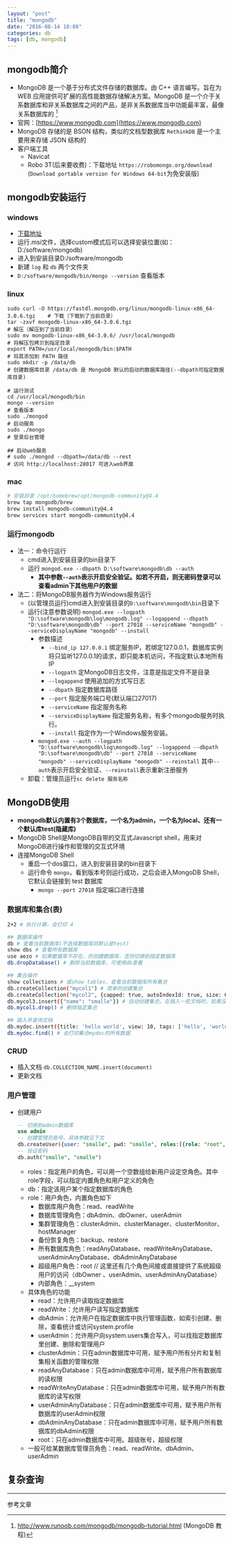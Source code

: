 ```yaml
---
layout: "post"
title: "mongodb"
date: "2016-08-14 18:08"
categories: db
tags: [db, mongodb]
---
```


## mongodb简介

- MongoDB 是一个基于分布式文件存储的数据库。由 C++ 语言编写。旨在为 WEB 应用提供可扩展的高性能数据存储解决方案。MongoDB 是一个介于关系数据库和非关系数据库之间的产品，是非关系数据库当中功能最丰富，最像关系数据库的 [^1]
- 官网：[https://www.mongodb.com](https://www.mongodb.com)
- MongoDB 存储的是 BSON 结构，类似的文档型数据库 `RethinkDB` 是一个主要用来存储 JSON 结构的
- 客户端工具
    - Navicat
    - Robo 3T(后来要收费)：下载地址 `https://robomongo.org/download` (`Download portable version for Windows 64-bit`为免安装版)

## mongodb安装运行

### windows

- [下载地址](https://www.mongodb.com/dr/fastdl.mongodb.org/win32/mongodb-win32-x86_64-2008plus-ssl-3.2.8-signed.msi/download)
- 运行.msi文件，选择custom模式后可以选择安装位置(如：D:/software/mongodb)
- 进入到安装目录D:/software/mongodb
- 新建 `log` 和 `db` 两个文件夹
- `D:/software/mongodb/bin/mongo --version` 查看版本

### linux

```shell
sudo curl -O https://fastdl.mongodb.org/linux/mongodb-linux-x86_64-3.0.6.tgz    # 下载（下载到了当前目录）
tar -zxvf mongodb-linux-x86_64-3.0.6.tgz                                        # 解压（解压到了当前目录）
sudo mv mongodb-linux-x86_64-3.0.6/ /usr/local/mongodb                          # 将解压包拷贝到指定目录
export PATH=/usr/local/mongodb/bin:$PATH                                        # 将其添加到 PATH 路径
sudo mkdir -p /data/db                                                          # 创建数据库目录 /data/db 是 MongoDB 默认的启动的数据库路径(--dbpath可指定数据库目录)

# 运行测试
cd /usr/local/mongodb/bin
mongo --version                                                                 # 查看版本
sudo ./mongod                                                                   # 启动服务
sudo ./mongo                                                                    # 登录后台管理

## 启动web服务
# sudo ./mongod --dbpath=/data/db --rest                                        # 访问 http://localhost:28017 可进入web界面
```

### mac

```bash
# 安装目录 /opt/homebrew/opt/mongodb-community@4.4
brew tap mongodb/brew
brew install mongodb-community@4.4
brew services start mongodb-community@4.4
```

### 运行mongodb

- 法一：命令行运行
  - cmd进入到安装目录的bin目录下
  - 运行 `mongod.exe --dbpath D:\software\mongodb\db --auth`
      - **其中参数`--auth`表示开启安全验证。如若不开启，则无密码登录可以查看admin下其他用户的数据**
- 法二：将MongoDB服务器作为Windows服务运行
    - (以管理员运行)cmd进入到安装目录的`D:\software\mongodb\bin`目录下
    - 运行(注意参数说明) `mongod.exe --logpath "D:\software\mongodb\log\mongodb.log" --logappend --dbpath "D:\software\mongodb\db" --port 27018 --serviceName "mongodb" --serviceDisplayName "mongodb" --install`
        - 参数描述
            - `--bind_ip 127.0.0.1`	绑定服务IP，若绑定127.0.0.1，数据库实例将只监听127.0.0.1的请求，即只能本机访问，不指定默认本地所有IP
            - `--logpath`	定MongoDB日志文件，注意是指定文件不是目录
            - `--logappend`	使用追加的方式写日志
            - `--dbpath`	指定数据库路径
            - `--port`	指定服务端口号(默认端口27017)
            - `--serviceName`	指定服务名称
            - `--serviceDisplayName`	指定服务名称，有多个mongodb服务时执行。
            - `--install`	指定作为一个Windows服务安装。
        - `mongod.exe --auth --logpath "D:\software\mongodb\log\mongodb.log" --logappend --dbpath "D:\software\mongodb\db" --port 27018 --serviceName "mongodb" --serviceDisplayName "mongodb" --reinstall` 其中`--auth`表示开启安全验证、`--reinstall`表示重新注册服务
    - 卸载：管理员运行`sc delete 服务名称`

## MongoDB使用

- **mongodb默认内置有3个数据库，一个名为admin，一个名为local、还有一个默认库test(隐藏库)**
- MongoDB Shell是MongoDB自带的交互式Javascript shell，用来对MongoDB进行操作和管理的交互式环境
- 连接MongoDB Shell
    - 重启一个dos窗口，进入到安装目录的bin目录下
    - 运行命令 `mongo`，看到版本号则运行成功，之后会进入MongoDB Shell，它默认会链接到 test 数据库
        - `mongo --port 27018` 指定端口进行连接

### 数据库和集合(表)

```bash
2+2 # 执行计算，会打印 4

## 数据库操作
db # 查看当前数据库(不选择数据库则默认是test)
show dbs # 查看所有数据库
use aezo # 如果数据库不存在，则创建数据库，否则切换到指定数据库
db.dropDatabase() # 删除当前数据库，可使用db查看

## 集合操作
show collections # 或show tables，查看当前数据库所有集合
db.createCollection("mycol1") # 简单的创建集合
db.createCollection("mycol2", {capped: true, autoIndexId: true, size: 6142800, max: 10000}) # 创建集合并指定参数。此时为创建固定集合(capped: true)，自动在 _id 字段创建索引(autoIndexId: true)，整个集合空间大小 6142800 KB, 文档最大个数为 10000 个
db.mycol3.insert({"name": "smalle"}) # 自动创建集合。在插入一些文档时，如果没有对应集合，MongoDB 会自动创建集合
db.mycol1.drop() # 删除指定集合

## 插入并查询文档
db.mydoc.insert({title: 'hello world', view: 10, tags: ['hello', 'world']}) # 插入成功会自动创建_id字段
db.mydoc.find() # 会打印集合mydoc的所有数据
```

### CRUD

- 插入文档 `db.COLLECTION_NAME.insert(document)`
- 更新文档


### 用户管理

- 创建用户

    ```sql
    -- 切换到admin数据库
    use admin
    -- 创建管理员账号。具体参数见下文
    db.createUser({user: "smalle", pwd: "smalle", roles:[{role: "root", db: "admin"}]})
    -- 验证密码
    db.auth("smalle", "smalle")
    ```
    - roles：指定用户的角色，可以用一个空数组给新用户设定空角色。其中role字段，可以指定内置角色和用户定义的角色
    - db：指定该用户某个指定数据库的角色
    - role：用户角色，内置角色如下
        - 数据库用户角色：read、readWrite
        - 数据库管理角色：dbAdmin、dbOwner、userAdmin
        - 集群管理角色：clusterAdmin、clusterManager、clusterMonitor、hostManager
        - 备份恢复角色：backup、restore
        - 所有数据库角色：readAnyDatabase、readWriteAnyDatabase、userAdminAnyDatabase、dbAdminAnyDatabase
        - 超级用户角色：root // 这里还有几个角色间接或直接提供了系统超级用户的访问（dbOwner 、userAdmin、userAdminAnyDatabase）
        - 内部角色：__system
    - 具体角色的功能
        - read：允许用户读取指定数据库
        - readWrite：允许用户读写指定数据库
        - dbAdmin：允许用户在指定数据库中执行管理函数，如索引创建、删除，查看统计或访问system.profile
        - userAdmin：允许用户向system.users集合写入，可以找指定数据库里创建、删除和管理用户
        - clusterAdmin：只在admin数据库中可用，赋予用户所有分片和复制集相关函数的管理权限
        - readAnyDatabase：只在admin数据库中可用，赋予用户所有数据库的读权限
        - readWriteAnyDatabase：只在admin数据库中可用，赋予用户所有数据库的读写权限
        - userAdminAnyDatabase：只在admin数据库中可用，赋予用户所有数据库的userAdmin权限
        - dbAdminAnyDatabase：只在admin数据库中可用，赋予用户所有数据库的dbAdmin权限
        - root：只在admin数据库中可用。超级账号，超级权限
    - 一般可给某数据库管理员角色：read、readWrite、dbAdmin、userAdmin

## 复杂查询







---

参考文章

[^1]: http://www.runoob.com/mongodb/mongodb-tutorial.html (MongoDB 教程)
